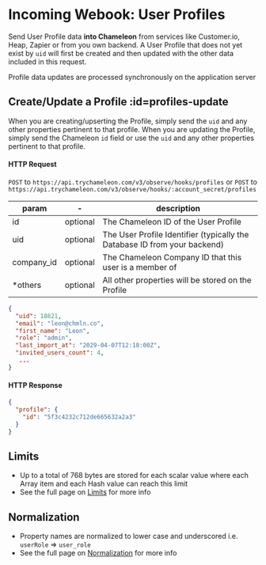 # Incoming Webook: User Profiles

Send User Profile data **into Chameleon** from services like Customer.io, Heap, Zapier or from you own backend. A User Profile that does not yet exist by `uid` will first be created and then updated with the other data included in this request.

Profile data updates are processed synchronously on the application server

## Create/Update a Profile :id=profiles-update

When you are creating/upserting the Profile, simply send the `uid` and any other properties pertinent to that profile.
When you are updating the Profile, simply send the Chameleon `id` field or use the `uid` and any other properties pertinent to that profile.

#### HTTP Request
`POST` to `https://api.trychameleon.com/v3/observe/hooks/profiles` or
`POST` to `https://api.trychameleon.com/v3/observe/hooks/:account_secret/profiles`

| param | - | description |
|---|---|---|
| id | optional | The Chameleon ID of the User Profile |
| uid | optional | The User Profile Identifier (typically the Database ID from your backend) |
| company_id | optional | The Chameleon Company ID that this user is a member of |
| *others | optional | All other properties will be stored on the Profile |

```json
{
  "uid": 18821,
  "email": "leon@chmln.co",
  "first_name": "Leon",
  "role": "admin",
  "last_import_at": "2029-04-07T12:18:00Z",
  "invited_users_count": 4,
   ...
}
```

#### HTTP Response

```json
{
  "profile": {
    "id": "5f3c4232c712de665632a2a3"
  }
}
```

## Limits

- Up to a total of 768 bytes are stored for each scalar value where each Array item and each Hash value can reach this limit
- See the full page on [Limits](concepts/normalization.md?id=limits) for more info

## Normalization

- Property names are normalized to lower case and underscored i.e. `userRole` => `user_role`
- See the full page on [Normalization](concepts/normalization.md?id=properties) for more info
